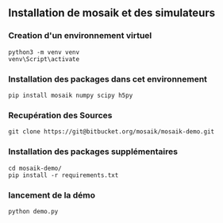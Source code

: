 ## Installation de mosaik et des simulateurs

### Creation d'un environnement virtuel

```
python3 -m venv venv
venv\Script\activate
```

### Installation des packages dans cet environnement

```
pip install mosaik numpy scipy h5py
```

### Recupération des Sources

```
git clone https://git@bitbucket.org/mosaik/mosaik-demo.git
```

### Installation des packages supplémentaires
```
cd mosaik-demo/
pip install -r requirements.txt
```

### lancement de la démo
```
python demo.py
```
